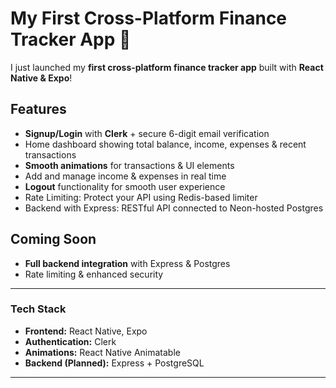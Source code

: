 # My First Cross-Platform Finance Tracker App 🚀

I just launched my **first cross-platform finance tracker app** built with **React Native & Expo**!  

## Features
- **Signup/Login** with **Clerk** + secure 6-digit email verification  
- Home dashboard showing total balance, income, expenses & recent transactions  
- **Smooth animations** for transactions & UI elements  
- Add and manage income & expenses in real time
- **Logout** functionality for smooth user experience
- Rate Limiting: Protect your API using Redis-based limiter
- Backend with Express: RESTful API connected to Neon-hosted Postgres

## Coming Soon
- **Full backend integration** with Express & Postgres  
- Rate limiting & enhanced security  

---

### Tech Stack
- **Frontend:** React Native, Expo  
- **Authentication:** Clerk  
- **Animations:** React Native Animatable  
- **Backend (Planned):** Express + PostgreSQL  

---


